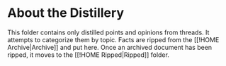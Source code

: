 # About the Distillery
This folder contains only distilled points and opinions from threads. It attempts to categorize them by topic. Facts are ripped from the [[!HOME Archive|Archive]] and put here. Once an archived document has been ripped, it moves to the [[!HOME Ripped|Ripped]] folder.